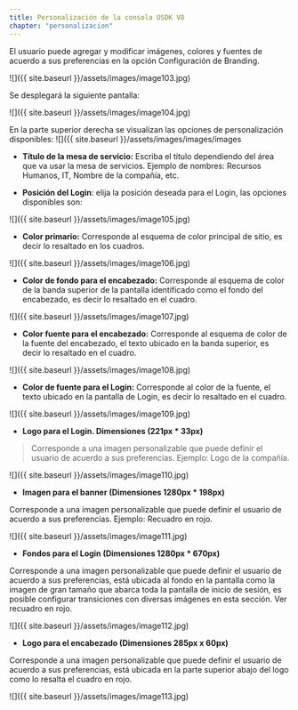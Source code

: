 ```yaml
---
title: Personalización de la consola USDK V8
chapter: "personalizacion"
---
```

El usuario puede agregar y modificar imágenes, colores y fuentes de acuerdo a sus preferencias en la opción Configuración de Branding.

![]({{ site.baseurl }}/assets/images/image103.jpg)

Se desplegará la siguiente pantalla:

![]({{ site.baseurl }}/assets/images/image104.jpg)

En la parte superior derecha se visualizan las opciones de personalización disponibles:
![]({{ site.baseurl }}/assets/images/images/images
-   **Título de la mesa de servicio:** Escriba el título dependiendo del área que va usar la mesa de servicios. Ejemplo de nombres: Recursos Humanos, IT, Nombre de la compañía, etc.

-   **Posición del Login**: elija la posición deseada para el Login, las opciones disponibles son:

![]({{ site.baseurl }}/assets/images/image105.jpg)

-   **Color primario:** Corresponde al esquema de color principal de sitio, es decir lo resaltado en los cuadros.

![]({{ site.baseurl }}/assets/images/image106.jpg)

-   **Color de fondo para el encabezado:** Corresponde al esquema de color de la banda superior de la pantalla identificado como el fondo del encabezado, es decir lo resaltado en el cuadro.

![]({{ site.baseurl }}/assets/images/image107.jpg)

-   **Color fuente para el encabezado:** Corresponde al esquema de color de la fuente del encabezado, el texto ubicado en la banda superior, es decir lo resaltado en el cuadro.

![]({{ site.baseurl }}/assets/images/image108.jpg)

-   **Color de fuente para el Login:** Corresponde al color de la fuente, el texto ubicado en la pantalla de Login, es decir lo resaltado en el cuadro.

![]({{ site.baseurl }}/assets/images/image109.jpg)

-   **Logo para el Login. Dimensiones (221px \* 33px)**

> Corresponde a una imagen personalizable que puede definir el usuario de acuerdo a sus preferencias. Ejemplo: Logo de la compañía.

![]({{ site.baseurl }}/assets/images/image110.jpg)

-   **Imagen para el banner (Dimensiones 1280px \* 198px)**

Corresponde a una imagen personalizable que puede definir el usuario de acuerdo a sus preferencias. Ejemplo: Recuadro en rojo.

![]({{ site.baseurl }}/assets/images/image111.jpg)

-   **Fondos para el Login (Dimensiones 1280px \* 670px)**

Corresponde a una imagen personalizable que puede definir el usuario de acuerdo a sus preferencias, está ubicada al fondo en la pantalla como la imagen de gran tamaño que abarca toda la pantalla de inicio de sesión, es posible configurar transiciones con diversas imágenes en esta sección. Ver recuadro en rojo.

![]({{ site.baseurl }}/assets/images/image112.jpg)

-   **Logo para el encabezado (Dimensiones 285px x 60px)**

Corresponde a una imagen personalizable que puede definir el usuario de acuerdo a sus preferencias, está ubicada en la parte superior abajo del logo como lo resalta el cuadro en rojo.

![]({{ site.baseurl }}/assets/images/image113.jpg)
